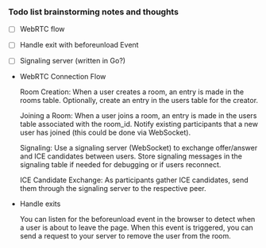### Todo list brainstorming notes and thoughts

- [ ] WebRTC flow
- [ ] Handle exit with beforeunload Event
- [ ] Signaling server (written in Go?)


- WebRTC Connection Flow

    Room Creation:
        When a user creates a room, an entry is made in the rooms table.
        Optionally, create an entry in the users table for the creator.

    Joining a Room:
        When a user joins a room, an entry is made 
        in the users table associated with the room_id.
        Notify existing participants that a new user has 
        joined (this could be done via WebSocket).

    Signaling:
        Use a signaling server (WebSocket) to exchange offer/answer
        and ICE candidates between users.
        Store signaling messages in the signaling table if needed for 
        debugging or if users reconnect.

    ICE Candidate Exchange:
        As participants gather ICE candidates, send them through the 
        signaling server to the respective peer.

- Handle exits

    You can listen for the beforeunload event in the browser to detect 
    when a user is about to leave the page. When this event is 
    triggered, you can send a request to your server to remove the user 
    from the room.
